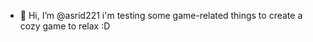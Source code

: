 - 👋 Hi, I’m @asrid221
i'm testing some game-related things to create a cozy game to relax :D

<!---
asrid221/asrid221 is a ✨ special ✨ repository because its `README.md` (this file) appears on your GitHub profile.
You can click the Preview link to take a look at your changes.
--->
